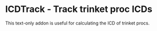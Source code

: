 # ICDTrack - Track trinket proc ICDs

This text-only addon is useful for calculating the ICD of trinket procs.
